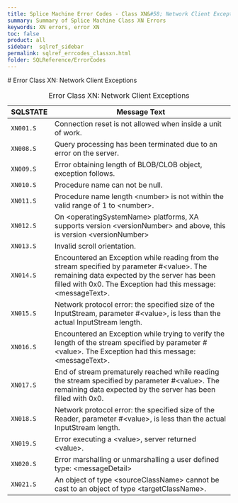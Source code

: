 ```yaml
---
title: Splice Machine Error Codes - Class XN&#58; Network Client Exceptions
summary: Summary of Splice Machine Class XN Errors
keywords: XN errors, error XN
toc: false
product: all
sidebar:  sqlref_sidebar
permalink: sqlref_errcodes_classxn.html
folder: SQLReference/ErrorCodes
---
```

<section>
<div class="TopicContent" data-swiftype-index="true" markdown="1">
# Error Class XN: Network Client Exceptions

<table>
                <caption>Error Class XN: Network Client Exceptions</caption>
                <thead>
                    <tr>
                        <th>SQLSTATE</th>
                        <th>Message Text</th>
                    </tr>
                </thead>
                <tbody>
                    <tr>
                        <td><code>XN001.S</code></td>
                        <td>Connection reset is not allowed when inside a unit of work.</td>
                    </tr>
                    <tr>
                        <td><code>XN008.S</code></td>
                        <td>Query processing has been terminated due to an error on the server.</td>
                    </tr>
                    <tr>
                        <td><code>XN009.S</code></td>
                        <td>Error obtaining length of BLOB/CLOB object, exception follows.</td>
                    </tr>
                    <tr>
                        <td><code>XN010.S</code></td>
                        <td>Procedure name can not be null.</td>
                    </tr>
                    <tr>
                        <td><code>XN011.S</code></td>
                        <td>Procedure name length <span class="VarName">&lt;number&gt;</span> is not within the valid range of 1 to <span class="VarName">&lt;number&gt;</span>.</td>
                    </tr>
                    <tr>
                        <td><code>XN012.S</code></td>
                        <td>On <span class="VarName">&lt;operatingSystemName&gt;</span> platforms, XA supports version <span class="VarName">&lt;versionNumber&gt;</span> and above, this is version <span class="VarName">&lt;versionNumber&gt;</span></td>
                    </tr>
                    <tr>
                        <td><code>XN013.S</code></td>
                        <td>Invalid scroll orientation.</td>
                    </tr>
                    <tr>
                        <td><code>XN014.S</code></td>
                        <td>Encountered an Exception while reading from the stream specified by parameter #<span class="VarName">&lt;value&gt;</span>.  The remaining data expected by the server has been filled with 0x0. The Exception had this message: <span class="VarName">&lt;messageText&gt;</span>.</td>
                    </tr>
                    <tr>
                        <td><code>XN015.S</code></td>
                        <td>Network protocol error: the specified size of the InputStream, parameter #<span class="VarName">&lt;value&gt;</span>, is less than the actual InputStream length.</td>
                    </tr>
                    <tr>
                        <td><code>XN016.S</code></td>
                        <td>Encountered an Exception while trying to verify the length of the stream specified by parameter #<span class="VarName">&lt;value&gt;</span>.  The Exception had this message: <span class="VarName">&lt;messageText&gt;</span>.</td>
                    </tr>
                    <tr>
                        <td><code>XN017.S</code></td>
                        <td>End of stream prematurely reached while reading the stream specified by parameter #<span class="VarName">&lt;value&gt;</span>.  The remaining data expected by the server has been filled with 0x0.</td>
                    </tr>
                    <tr>
                        <td><code>XN018.S</code></td>
                        <td>Network protocol error: the specified size of the Reader, parameter #<span class="VarName">&lt;value&gt;</span>, is less than the actual InputStream length.</td>
                    </tr>
                    <tr>
                        <td><code>XN019.S</code></td>
                        <td>Error executing a <span class="VarName">&lt;value&gt;</span>, server returned <span class="VarName">&lt;value&gt;</span>.</td>
                    </tr>
                    <tr>
                        <td><code>XN020.S</code></td>
                        <td>Error marshalling or unmarshalling a user defined type: <span class="VarName">&lt;messageDetail&gt;</span></td>
                    </tr>
                    <tr>
                        <td><code>XN021.S</code></td>
                        <td>An object of type <span class="VarName">&lt;sourceClassName&gt;</span> cannot be cast to an object of type <span class="VarName">&lt;targetClassName&gt;</span>.</td>
                    </tr>
                </tbody>
            </table>
</div>
</section>


